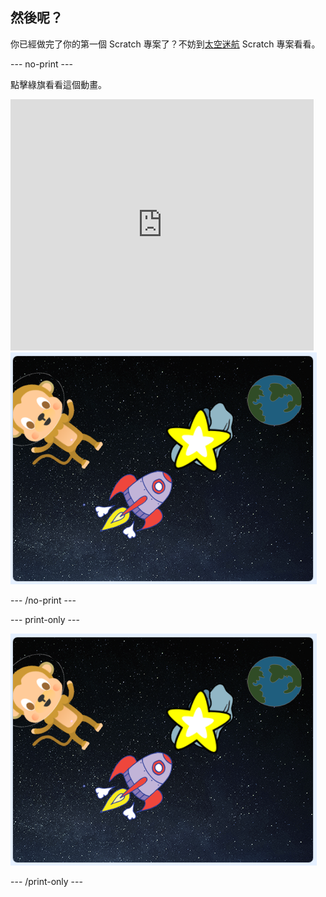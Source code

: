 ## 然後呢？

你已經做完了你的第一個 Scratch 專案了？不妨到[太空迷航](https://projects.raspberrypi.org/en/projects/lost-in-space?utm_source=pathway&utm_medium=whatnext&utm_campaign=projects) Scratch 專案看看。

\--- no-print \---

點擊綠旗看看這個動畫。

<div class="scratch-preview">
  <iframe allowtransparency="true" width="485" height="402" src="https://scratch.mit.edu/projects/embed/276873231/?autostart=false" frameborder="0" scrolling="no"></iframe>
  <img src="images/space-final.png">
</div>

\--- /no-print \---

\--- print-only \---

![完成的專案](images/space-final.png)

\--- /print-only \---